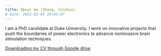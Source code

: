 ```yaml
---
title: About me (Zhang, Jinshui)
# date: 2022-02-06 19:05:07
---
```


I am a PhD candidate at Duke University. I work on innovative projects that push the boundaries of power electronics to advance noninvasive brain stimulation techniques.

[Downloading my CV through Google drive](https://drive.google.com/uc?export=download&id=1wMqFCR8EGPQIeLMnjQBJq4TmN7LNxA4-)
